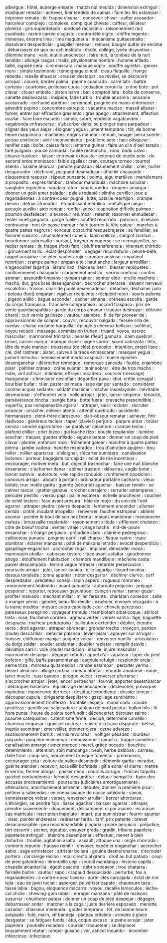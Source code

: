 albergue : hôtel, auberge
empate : match nul
medida : dimension
extinguir : éradiquer
rematar : achever, finir
tendido de camas : faire les lits
estampar : imprimer
remate : tir, frappe
disenar : concevoir
chivar : cafter
acosador : harceleur
complejo : complexe, compliqué
chivato : cafteur, délateur
plomizo : gris
superdotado : surdoué
raciocinio : raisonnement
raiz cuadrada : racine carrée
disgusto : contrariété
digito : chiffre
ingente : immense, énorme
lima : lime
maquinaria : mécanisme
quitaesmalte : dissolvant
desperdiciar : gaspiller
menear : remuer, bouger
quitar de encima : débarrasser de qqn ou qch
instituto : école, collège, lycée
disyuntiva : dilemme
inane : vain, inutile
anochecer : faire nuit, la tombée de la nuit
tendido : allongé
rasgos : traits, physionomie
hombre : homme
afilado : taillé, aiguisé
cera : cire
mascara : masque
soplo : souffle
agrietar : gercer
mero : simple
testimonio : témoignage
cincel : cieau
flequillo : frange
rebelde : rebelle
ahuecar : creuser
destapar : se révéler, se découvrir
arropar : couvrir, border
palma : paume
cuadrado : carré
latir : battre
cortesia : courtoisie, politesse
cuota : cotisation
coronilla : crâne
bote : pot
clavar : clouer
embolo : piston
barra : bar, comptoir
lata : boîte de conserve, canette
deslavazaso : insipide, fade
turbio : trouble
anosmia : anosmie
acatarrado : enrhumé
apreton : serrement, poignée de mains
enternecer : attendrir
pepino : concombre
estrepito : vacarme
macizo : massif
allanar : forcer, entrer par effraction
grasiento : gras
apego : attachement, affection
acallar : faire taire
escueto : simple, sobre, modeste
vagabundeo : vagabonda
enfrascarse : s'absorber dans, se plonger dans
parpadear : cligner des yeux
alejar : éloigner
yegua : jument
temprano : tôt, de bonne heure
maquinaria : machines, engins
menear : remuer, bouger
perra suerte : poisse
envilecer : avilir
inconveniente : problème
seto : haie
olisquear : renifler
caja : boîte, caisse
farol : lanterne
guinar : faire un clin d'oeil
tarado : taré
pulgada : pouce
zancada : foulée
rechoncho : rond, dodu
calvo : chauve
traslucir : laisser entrevoir
exhausto : exténué
de medio pelo : de second ordre
monicaco : faible
agallas : cran, courage
torneo : tournoi
aliento : halaine
ahorcar : pendre
punzada : élancement
chillar : crier, hurler
desgarrador : déchirant, poignant
desmadejar : affaiblir
chasquido : claquement
rasposo : râpeux
punzante : pointu, aigu
martilleo : martèlement
a proposito : exprès
tambor : tambour
mandibula : mâchoire
sollozar : sangloter
repentino : soudain
raton : souris
roedor : rongeur
amargar : donner un goût amer
paladar : palais
rodapié : plinthe
carrillo : joue
a reganadientes : à contre-coeur
pugna : lutte, bataille
retortijon : crampe
desvio : détour
atronador : étourdissant
metalico : métallique
ciego : aveugle
auxilio : aide
roncar : ronfler
jadeo : respiration difficile
pulmon : poumon
desfallecer : s'évanouir
retumbar : retentir, résonner
enmudecer : rester muet
garganta : gorge
fuelle : soufflet
recorrido : parcours, itinéraire
contrasena : mot de passe
marear : faire tourner la tête
gatear : marcher à quatre pattes
negrura : noirceur, obscurité
resquebrajarse : se fendiller, se fissurer
susurro : chuchotement
conejo : lapin
sollozo : sanglot
zumbar : bourdonner
sobresalto : sursaut, frayeur
encogerse : se recroqueviller, se replier
remate : tir, frappe (foot)
farol : bluff
transferencia : virement
chirrido : grincement
brillo : éclat
desprender : dégager
recordatorio : pense-bête, rappel
arrojarse : se jeter, sauter
crujir : craquer
ansioso : impatient
retortijon : crampe
palmo : empan
alto : haut
ancho : largeur
arrodillar : s'agenouiller
lagartija : lézard
haz : faisceau
herir : blesser
repiqueteo : carillonnement
chasquido : claquement
pestillo : verrou
confuso : confus
atronar : assourdir
timpano : tympan
taner : sonner
oido : oreille
machote : macho, dur, gros bras
desenganchar : décrocher
alterarse : devenir nerveux
escalofrio : frisson, chair de poule
desencadenar : détacher, déchaîner
palo : poteau (foot)
empatar : égaliser
recipiente : récipient
raton : souris
paloma : pigeon
anillo : bague
esconder : cacher
almena : créneau
escolta : garde du corps
franquisia : franchise
compromiso : accord
traspaso : prix de vente
guardaespaldas : garde du corps
amanar : truquer
destrozar : détruire
charol : cuir vernis
gallinazo : vautour
alambre : fil de fer
proveer de : approvisionner de
solapar : couvrir, recouvrir
nalgada : fessée
silla de ruedas : chaise roulante
horquilla : épingle à cheveux
bellaco : scélérat, voyou
recado : message, commission
truhan : truand, voyou, escroc
mascullar : marmonner
trinitaria : pensée (fleur)
gamuza : daim
quebrar : briser, casser
marca : marque
cisne : cygne
sordo : sourd
cabezota : têtu, tête de mule
manojo : trousseau (de clés)
proposito : intention, projet
llave : clé, clef
rastrear : pister, suivre à la trace
enmascarar : masquer
yegua : jument
relincho : hennissement
medula espinal : moelle épinière
desenganchar : décrocher
remolque : remorque
zancada : foulée, enjambée
pisar : piétiner
craneo : crâne
sujetar : tenir
sobrar : être de trop
macho : mâle, viril
achicar : intimider, effrayer
recadero : coursier (message)
mangonear : s'immiscer
desinflar : dégonfler
pavo : idiot, crétin
cenagal : bourbier
bufar : râler, pester
palmada : tape
dar por sentado : considérer comme acquis
sedante : sédatif
masticar : mâcher
insoslayable : inévitable
desmoronar : s'effondrer
velo : voile
arrojar : jeter, lancer
empeno : tenacité, persévérance
cincha : sangle
bota : botte
fusta : cravache
prescindible : superflu, pas indispensable
agarrar : attraper, saisir
reclutar : recruter
arrancar : arracher, enlever
atento : attentif
quebrado : accidenté
hermanastro : demi-frère
claroscuro : clair-obscur
rematar : achever, finir
dadivoso : généreux
teclear : taper (clavier)
perjurio : parjure
arder : brûler
ceniza : cendre
agarrotarse : se paralyser
calambre : crampe
techo : plafond
chillar : crier
bizco : qui louche
rizo : boucle
resplandor : lumière
acechar : traquer, guetter
afilado : aiguisé
patear : donner un coup de pied
clavar : planter, enfoncer
roce : frôlement
gatear : marcher à quatre pattes
pierna : jambe
cadera : hanche
respiradeo : trou d'aération
agujero : trou
millar : millier
apartarse : s'éloigner, s'écarter
sumidero : canalisation
botones : porteur, bagagiste
carcajada : éclat de rire
incentivar : encourager, motiver
meta : but, objectif
trasnochar : faire une nuit blanche
ensanarse : s'acharner
danar : abîmer
trastero : débarras, cagibi
botar : lancer
autovia : autoroute, voie rapide
ronquido : ronflement
oposicion : concours
arrojar : aboutir à
portatil : ordinateur portable
cacharro : vieux bidule, truc inutile
garita : guérite (sécurité)
agachar : baisser
remitir : se calmer
rascar : gratter
ganzua : crochet
cerrajero : serrurier
estamparse : percuter
pestillo : verrou
paja : paille
escalera : échelle
anochecer : coucher de soleil
testero : face avant
presura : hâte
de reojo : du coin de l'oeil
agarrar : attraper
piedra : pierre
despacio : lentement
encender : allumer
cenido : cintré, moulant
atropellar : renverser, faucher
estropear : abîmer
asomar : pointer le bout de son nez
brena : maquis
maniobrar : manoeuvrer
maleza : broussaille
resplandor : rayonnement
silbido : sifflement
chuleton : côte de boeuf
trocha : sentier
viraje : virage
bache : nid-de-poule
ensanchar : s'élargir
perjuicio : préjudice
claro : clairière
pedregroso : caillouteux
punado : poignée
carril : rail
charco : flaque
rastro : trace
alumbrar : éclairer
manzana : pâté de maisons
letrado : avocat
desperdicio : gaspillage
enganchar : accrocher
rogar : implorer, demander
mona : mannequin
abollar : cabosser
testero : face avant
asfaltar : goudronner
ahogo : étouffement
habitacion : chambre
mandibula : mâchoire
cesta : panier
descampado : terrain vague
retrasar : retarder
persecucion : poursuite
arrojar : jeter, lancer
canica : bille
lagartija : lézard
encima : dessus
tonelada : tonne
apuntar : noter
desgarrar : déchirer
ciervo : cerf
despredador : prédateur
conejo : lapin
aspero : rugueux
ronroneo : ronronnement
hediondo : puant
autopista : autoroute
prejuicio : préjugé
posponer : reporter, repousser
gayumbos : caleçon
remar : ramer
gozar : profiter
malvado : méchant
millar : miller
farsante : charlatan
comedor : salle à manger
yerno : gendre, beau-fils
remitir : expédier, envoyer
rezagado : à la traine
medida : mesure
cuero cabelludo : cuir chevelu
perezoso : paresseux
peregrino : voyageur
tremulo : tremblotant
albaricoque : abricot
treta : ruse, fourberie
cordero : agneau
verter : verser
varilla : tige, baguette
desgracia : malheur
pedregroso : caillouteux
extender : déplier, étendre
recto : droit
agarrar : attraper
abroncar : gronder
trecho : tronçon, portion (route)
descarrilar : dérailler
palanca : levier
pisar : appuyer sur
arrugar : froisser, chiffonner
manija : poignée
volcar : renverser
nudillo : articulation du doigt
soldar : souder
adelantar : doubler
repletar : remplir
desvio : déviation
carril : voie (route)
maldicion : insulte, injure
mascullar : marmonner
despejar : dégager
rebufo : appel d'air
zapatear : taper du pied
bofeton : gifle, baffe
pasamontanas : cagoule
refulgir : resplendir
oreja : cerne
triza : morceau
quitamedios : rampe
estampar : percuter
yermo : désert
aleacion : alliage
cortina : rideau
atontar : étourdir
anudarse : nouer, lacer
muelle : quai
cayuco : pirogue
volcar : renverser
aferrarse : s'accrocher
arrojar : jeter, lancer
pertrechar : fournir, apporter
desembarcar : débarquer
balanceo : équilibrage
desencadenar : déclencher, provoquer
maniobra : manoeuvre
derrocar : destituer
expediente : dossier
trincar : découper
cupula : dirigeants
despilfarro : gaspillage
suministro : approvisionnement
fronterizo : frontalier
espejo : miroir
codo : coude
gentileza : gentillesse
salpicadero : tableau de bord
pelota : ballon
hilo : fil
hora punta : heure de pointe
confundir : déconcerter, dérouter
salmo : psaume
catequismo : catéchisme
firme : décidé, déterminé
camello : chameau
engrasar : graisser
rastrear : suivre à la trace
disparate : bêtise, ineptie
asombrar : émerveiller, étonner
ojera : cerne
aderezo : assaisonnement
barniz : vernis
revolotear : voltiger
pesadez : lourdeur
parpado : paupière
envenenar : empoisonner
trampilla : trappe
sumidero : canalisation
amargo : amer
merced : merci, grâce
bocado : bouchée
detenimiento : attention, soin
mandanga : beuh, herbe
baldosa : carreau, dalle
tiron : coup sec, mouvement brusque
fomentar : promouvoir, encourager
zeta : voiture de police
desmentir : démentir
garita : mirador, guérite
atender : recevoir, accueillir
bofetada : gifle
echar el cierre : mettre le verrou, fermer
alargar : passer
ceno : sourcils
arrugar : froncer
taquilla : guichet
contundencia : fermeté
deslumbrar : éblouir
banquillo : banc des accusés
procesamiento : poursuites judiciaires
amortiguamiento : atténuation, amortissement
estrenar : débuter, donner la première
pisar : piétiner
a sabiendas : en connaissance de cause
sabiduria : savoir, connaissance
volcar : verser, renverser
arrullar : bercer
ahorcarse : s'étrangler, se pendre
fajo : liasse
agachar : baisser
agarrar : attraper, prendre
suavemente : doucement, délicatement
ni por asomo : en aucun cas
matricula : inscription
impoluto : intact, pur
suministrar : fournir
apuntar : viser, pointer
enderezar : redresser
tarifa : tarif, prix
patente : brevet
desaconsejable : peu recommandable
plegaria : prière
perjuicio : préjudice, tort
escurrir : sécher, égoutter, essuyer
grada : gradin, tribune
papelera : papeterie
extinguir : éteindre
desempenar : effectuer, mener à bien
disturbio : trouble, agitation
asalto : assault, attaque
una : ongle
chorrada : connerie
repunte : hausse
remitir : envoyer, expédier
enganchar : accrocher
sabio : sage
entristecer : attrister
bollera : gouine
desmoronarse : s'écrouler
portero : concierge
recibo : reçu
directo al grano : droit au but
patada : coup de pied
golondrina : hirondelle
ceja : sourcil
mandanga : histoire
capilla : chapelle
alcantarilla : égoût
cascote : débris
socavon : trou
chatarra : ferraille
buitre : vautour
sapo : crapaud
desquiciado : perturbé, fou
a reganadientes : à contre-coeur
llavero : porte-clés
carcajada : éclat de rire
lejia : eau de javel
rociar : asperger, pulvériser
zapato : chaussure
taza : tasse
labia : bagou, éloquence
macarra : voyou, racaille
lameculos : lèche-cul
chicle : chewing-gum
rabiar : enrager
manzana : pâté de maisons
susurrar : chuchoter
patear : donner un coup de pied
despejar : dégager, débarrasser
andar : marcher
a la zaga : juste derrière
esposado : menotté
cazador : chasseur
merienda : goûter
temprano : tôt, de bonne heure
avispado : futé, malin, vif
bandeja : plateau
critalera : armoire à glace
desgastar : se fatiguer
funda : étui, coque
escaso : à peine
arrojar : jeter
papelera : poubelle
recadero : coursier
traquetear : se déplacer bruyamment
reptar : ramper
gusano : ver, asticot
incumbir : incomber
infeccioso : infectieux
